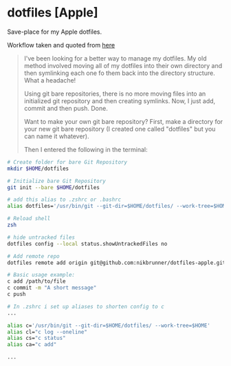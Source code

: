 # dotfiles [Apple]

Save-place for my Apple dotfiles.

Workflow taken and quoted from [here](https://www.youtube.com/watch?v=tBoLDpTWVOM)

> I've been looking for a better way to manage my dotfiles. My old method involved moving all of my dotfiles into their own directory and then symlinking each one fo them back into the directory structure. What a headache!
>
> Using git bare repositories, there is no more moving files into an initialized git repository and then creating symlinks. Now, I just add, commit and then push. Done.
>
> Want to make your own git bare repository? First, make a directory for your new git bare repository (I created one called "dotfiles" but you can name it whatever).
>
> Then I entered the following in the terminal:

```bash
# Create folder for bare Git Repository
mkdir $HOME/dotfiles

# Initialize bare Git Repository
git init --bare $HOME/dotfiles

# add this alias to .zshrc or .bashrc
alias dotfiles='/usr/bin/git --git-dir=$HOME/dotfiles/ --work-tree=$HOME'

# Reload shell
zsh

# hide untracked files
dotfiles config --local status.showUntrackedFiles no

# Add remote repo
dotfiles remote add origin git@github.com:nikbrunner/dotfiles-apple.git

# Basic usage example:
c add /path/to/file
c commit -m "A short message"
c push

# In .zshrc i set up aliases to shorten config to c
...

alias c='/usr/bin/git --git-dir=$HOME/dotfiles/ --work-tree=$HOME'
alias cl="c log --oneline"
alias cs="c status"
alias ca="c add"

...
```
